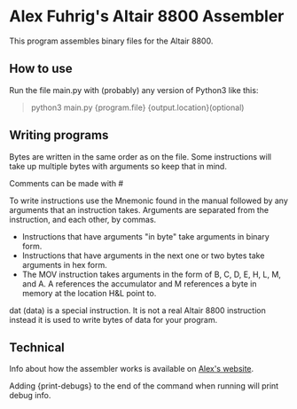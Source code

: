 # Alex Fuhrig's Altair 8800 Assembler

This program assembles binary files for the Altair 8800.

## How to use

Run the file main.py with (probably) any version of Python3 like this:

> python3 main.py {program.file} {output.location}(optional)

## Writing programs

Bytes are written in the same order as on the file. Some instructions will take
up multiple bytes with arguments so keep that in mind.

Comments can be made with #

To write instructions use the Mnemonic found in the manual followed by any
arguments that an instruction takes. Arguments are separated from the
instruction, and each other, by commas.

* Instructions that have arguments "in byte" take arguments in binary form.
* Instructions that have arguments in the next one or two bytes take arguments
  in hex form.
* The MOV instruction takes arguments in the form of B, C, D, E, H, L, M, and
  A. A references the accumulator and M references a byte in memory at the
  location H&L point to.

dat (data) is a special instruction. It is not a real Altair 8800 instruction instead it is used to write bytes of data for your program.

## Technical

Info about how the assembler works is available on
[Alex's website](https://alexjf.dev/blog/csc205/altair_compiler/index.html).

Adding {print-debugs} to the end of the command when running will print debug
info.
